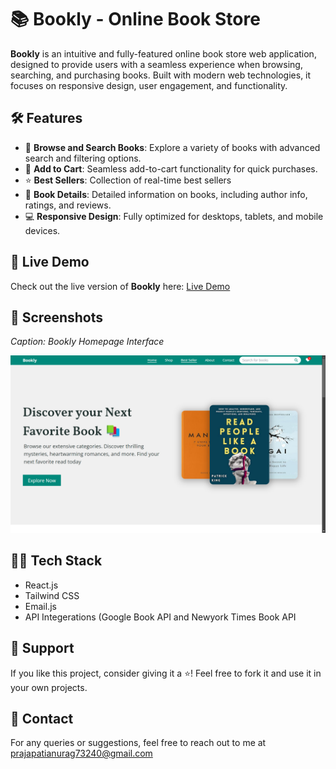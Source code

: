 <h1>📚 Bookly - Online Book Store</h1>

<p><strong>Bookly</strong> is an intuitive and fully-featured online book store web application, designed to provide users with a seamless experience when browsing, searching, and purchasing books. Built with modern web technologies, it focuses on responsive design, user engagement, and functionality.</p>

<h2>🛠️ Features</h2>
<ul>
  <li>📖 <strong>Browse and Search Books</strong>: Explore a variety of books with advanced search and filtering options.</li>
  <li>🛒 <strong>Add to Cart</strong>: Seamless add-to-cart functionality for quick purchases.</li>
  <li>⭐ <strong>Best Sellers</strong>: Collection of real-time best sellers</li>
  <li>💬 <strong>Book Details</strong>: Detailed information on books, including author info, ratings, and reviews.</li>
  <li>💻 <strong>Responsive Design</strong>: Fully optimized for desktops, tablets, and mobile devices.</li>
  
</ul>

<h2>🚀 Live Demo</h2>
<p>Check out the live version of <strong>Bookly</strong> here: <a href="https://bookly-6t46.onrender.com/">Live Demo</a></p>

<h2>🎨 Screenshots</h2>


<p><em>Caption: Bookly Homepage Interface</em></p>

![Bookly Homepage](src/assets/images/Homepage.png)
<h2>🧑‍💻 Tech Stack</h2>
<ul>
  <li>React.js</li>
  <li>Tailwind CSS</li>
  <li>Email.js</li>
  <li>API Integerations (Google Book API and Newyork Times Book API</li>
</ul>

<h2>🌟 Support</h2>
<p>If you like this project, consider giving it a ⭐️! Feel free to fork it and use it in your own projects.</p>

<h2>📧 Contact</h2>
<p>For any queries or suggestions, feel free to reach out to me at <a href="mailto:prajapatianurag73240@gmail.com">prajapatianurag73240@gmail.com</a></p>
